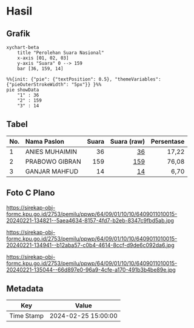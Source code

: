 # Hasil

## Grafik

```mermaid
xychart-beta
    title "Perolehan Suara Nasional"
    x-axis [01, 02, 03]
    y-axis "Suara" 0 --> 159
    bar [36, 159, 14]
```

```mermaid
%%{init: {"pie": {"textPosition": 0.5}, "themeVariables": {"pieOuterStrokeWidth": "5px"}} }%%
pie showData
    "1" : 36
    "2" : 159
    "3" : 14
```

## Tabel

| No. | Nama Paslon    | Suara | Suara (raw) | Persentase |
|:--- |:-------------- | -----:| -----------:| ----------:|
| 1   | ANIES MUHAIMIN | 36    | [36][p-1]   | 17,22      |
| 2   | PRABOWO GIBRAN | 159   | [159][p-2]  | 76,08      |
| 3   | GANJAR MAHFUD  | 14    | [14][p-3]   | 6,70       |


[p-1]: https://github.com/gigit-pemilu/pemilu-2024/blob/main/pilpres/hitung-suara/sub/64-kalimantan-timur/sub/09-penajam-paser-utara/sub/01-penajam/sub/1010-nenang/sub/015-tps/sub/paslon-1.txt
[p-2]: https://github.com/gigit-pemilu/pemilu-2024/blob/main/pilpres/hitung-suara/sub/64-kalimantan-timur/sub/09-penajam-paser-utara/sub/01-penajam/sub/1010-nenang/sub/015-tps/sub/paslon-2.txt
[p-3]: https://github.com/gigit-pemilu/pemilu-2024/blob/main/pilpres/hitung-suara/sub/64-kalimantan-timur/sub/09-penajam-paser-utara/sub/01-penajam/sub/1010-nenang/sub/015-tps/sub/paslon-3.txt

## Foto C Plano

https://sirekap-obj-formc.kpu.go.id/2753/pemilu/ppwp/64/09/01/10/10/6409011010015-20240221-134821--5aea4634-8157-4fd7-b2eb-8347c9fbd5ab.jpg

https://sirekap-obj-formc.kpu.go.id/2753/pemilu/ppwp/64/09/01/10/10/6409011010015-20240221-134941--b12aba57-c0b4-4614-8ccf-d9de6c092da6.jpg

https://sirekap-obj-formc.kpu.go.id/2753/pemilu/ppwp/64/09/01/10/10/6409011010015-20240221-135044--66d897e0-96a9-4cfe-a170-491b3b4be89e.jpg


## Metadata

| Key        | Value               |
| ---------- | ------------------- |
| Time Stamp | 2024-02-25 15:00:00 |




